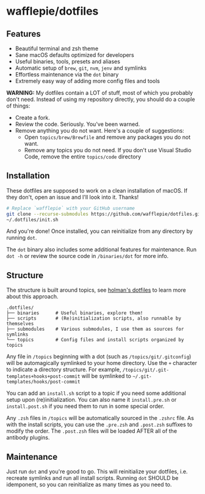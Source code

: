 # wafflepie/dotfiles

## Features

- Beautiful terminal and zsh theme
- Sane macOS defaults optimized for developers
- Useful binaries, tools, presets and aliases
- Automatic setup of `brew`, `git`, `nvm`, `jenv` and symlinks
- Effortless maintenance via the `dot` binary
- Extremely easy way of adding more config files and tools

**WARNING:** My dotfiles contain a LOT of stuff, most of which you probably don't need. Instead of using my repository directly, you should do a couple of things:

- Create a fork.
- Review the code. Seriously. You've been warned.
- Remove anything you do not want. Here's a couple of suggestions:
  - Open `topics/brew/Brewfile` and remove any packages you do not want.
  - Remove any topics you do not need. If you don't use Visual Studio Code, remove the entire `topics/code` directory

## Installation

These dotfiles are supposed to work on a clean installation of macOS. If they don't, open an issue and I'll look into it. Thanks!

```sh
# Replace `wafflepie` with your GitHub username
git clone --recurse-submodules https://github.com/wafflepie/dotfiles.git ~/.dotfiles
~/.dotfiles/init.sh
```

And you're done! Once installed, you can reinitialize from any directory by running `dot`.

The `dot` binary also includes some additional features for maintenance. Run `dot -h` or review the source code in `/binaries/dot` for more info.

## Structure

The structure is built around topics, see [holman's dotfiles](https://github.com/holman/dotfiles) to learn more about this approach.

```
.dotfiles/
├── binaries      # Useful binaries, explore them!
├── scripts       # (Re)initialization scripts, also runnable by themselves
├── submodules    # Various submodules, I use them as sources for symlinks
└── topics        # Config files and install scripts organized by topics
```

Any file in `/topics` beginning with a dot (such as `/topics/git/.gitconfig`) will be automagically symlinked to your home directory. Use the `+` character to indicate a directory structure. For example, `/topics/git/.git-templates+hooks+post-commit` will be symlinked to `~/.git-templates/hooks/post-commit`

You can add an `install.sh` script to a topic if you need some additional setup upon (re)initialization. You can also name it `install.pre.sh` or `install.post.sh` if you need them to run in some special order.

Any `.zsh` files in `/topics` will be automatically sourced in the `.zshrc` file. As with the install scripts, you can use the `.pre.zsh` and `.post.zsh` suffixes to modify the order. The `.post.zsh` files will be loaded AFTER all of the antibody plugins.

## Maintenance

Just run `dot` and you're good to go. This will reinitialize your dotfiles, i.e. recreate symlinks and run all install scripts. Running `dot` SHOULD be idemponent, so you can reinitialize as many times as you need to.
